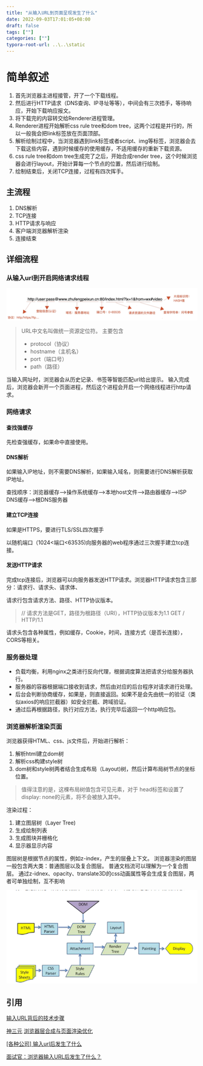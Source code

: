 ```yaml
---
title: "从输入URL到页面呈现发生了什么"
date: 2022-09-03T17:01:05+08:00
draft: false
tags: [""]
categories: [""]
typora-root-url: ..\..\static
---
```


# 简单叙述

1. 首先浏览器主进程接管，开了一个下载线程。
2.  然后进行HTTP请求（DNS查询、IP寻址等等），中间会有三次捂手，等待响应，开始下载响应报文。
3.  将下载完的内容转交给Renderer进程管理。
4.  Renderer进程开始解析css rule tree和dom tree，这两个过程是并行的，所以一般我会把link标签放在页面顶部。
5.  解析绘制过程中，当浏览器遇到link标签或者script、img等标签，浏览器会去下载这些内容，遇到时候缓存的使用缓存，不适用缓存的重新下载资源。
6.  css rule tree和dom tree生成完了之后，开始合成render tree，这个时候浏览器会进行layout，开始计算每一个节点的位置，然后进行绘制。
7.  绘制结束后，关闭TCP连接，过程有四次挥手。

## 主流程

1. DNS解析
2. TCP连接
3. HTTP请求与响应
4. 客户端浏览器解析渲染
5. 连接结束

## 详细流程

### 从输入url到开启网络请求线程

![image-20220903173031430](https://raw.githubusercontent.com/lxw15337674/PicGo_image/main/image-20220903173031430.png)

> URL中文名叫做统一资源定位符。
> 主要包含
>
> - protocol（协议）
> - hostname（主机名）
> - port（端口号）
> - path（路径）

当输入网址时，浏览器会从历史记录、书签等智能匹配url给出提示。
输入完成后，浏览器会新开一个页面进程，然后这个进程会开启一个网络线程进行http请求。

### 网络请求

#### 查找强缓存

先检查强缓存，如果命中直接使用。

#### DNS解析

如果输入IP地址，则不需要DNS解析，如果输入域名，则需要进行DNS解析获取IP地址。

查找顺序：浏览器缓存-->操作系统缓存-->本地host文件-->路由器缓存-->ISP DNS缓存-->根DNS服务器

#### 建立TCP连接

如果是HTTPS，要进行TLS/SSL四次握手


以随机端口（1024<端口<63535)向服务器的web程序通过三次握手建立tcp连接。


#### 发送HTTP请求

完成tcp连接后，浏览器可以向服务器发送HTTP请求。浏览器HTTP请求包含三部分：请求行、请求头、请求体、

请求行包含请求方法、路径、HTTP协议版本。

 > // 请求方法是GET，路径为根路径（URI），HTTP协议版本为1.1
 > GET / HTTP/1.1

请求头包含各种属性，例如缓存，Cookie，时间，连接方式（是否长连接），CORS等相关。

### 服务器处理

- 负载均衡，利用nginx之类进行反向代理，根据调度算法把请求分给服务器执行。
- 服务器的容器根据端口接收到请求，然后由对应的后台程序对请求进行处理。
- 后台会判断协商缓存，如果是，则直接返回。如果不是会先由统一的验证（类似axios的响应拦截器）如安全拦截、跨域验证。
- 通过后再根据路径，执行对应方法，执行完毕后返回一个http响应包。

### 浏览器解析渲染页面

浏览器获得HTML、css、js文件后，开始进行解析：

1. 解析html建立dom树
2. 解析css构建style树
3. dom树和style树两者结合生成布局（Layout)树，然后计算布局树节点的坐标位置。

> 值得注意的是，这棵布局树值包含可见元素，对于 head标签和设置了display: none的元素，将不会被放入其中。

渲染过程：

1. 建立图层树（Layer Tree)
2. 生成绘制列表
3. 生成图块并栅格化
4. 显示器显示内容

图层树是根据节点的属性，例如z-index，产生的层叠上下文。
浏览器渲染的图层一般包含两大类：普通图层以及复合图层。
普通文档流可以理解为一个复合图层。
通过z-idnex、opacity、translate3D的css动画属性等会生成复合图层，两者可单独绘制，互不影响

![image](https://raw.githubusercontent.com/lxw15337674/PicGo_image/main/bVCZ1H)


## 引用

[输入URL背后的技术步骤](https://lq782655835.github.io/blogs/js/http-base-1.url.html)

[神三元](http://47.98.159.95/my_blog/browser-render/001.html)
[浏览器层合成与页面渲染优化](https://juejin.im/post/5da52531518825094e373372)

[[各种公司] 输入url后发生了什么](https://juejin.im/post/6844904110471249934#heading-3)

[面试官：浏览器输入URL后发生了什么？](https://mp.weixin.qq.com/s?__biz=MzI0MzIyMDM5Ng==&mid=2649826404&idx=1&sn=e4ccac5fe9d96b26ca1d8d347276d2b1&chksm=f175eea7c60267b1b5b91e527dcdf81027f2f36c97cb1837b13ffbb5a1699e013a77f84d1d16&scene=21#wechat_redirect)